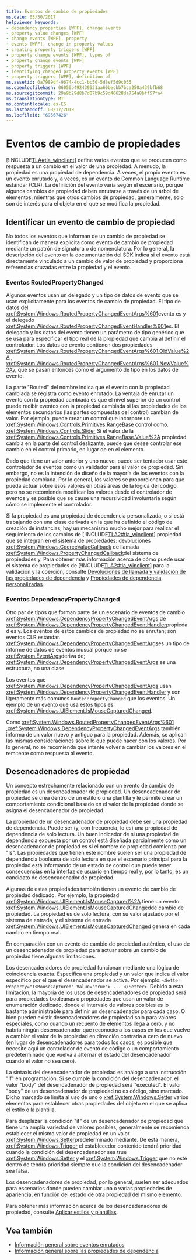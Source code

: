 ```yaml
---
title: Eventos de cambio de propiedades
ms.date: 03/30/2017
helpviewer_keywords:
- dependency properties [WPF], change events
- property value changes [WPF]
- change events [WPF], property
- events [WPF], change in property values
- creating property triggers [WPF]
- property change events [WPF], types of
- property change events [WPF]
- property triggers [WPF]
- identifying changed property events [WPF]
- property triggers [WPF], definition of
ms.assetid: 0a7989df-9674-4cc1-bc50-5d8ef5d9c055
ms.openlocfilehash: 06056b492439531aa60becbb7bca250a439bfb68
ms.sourcegitcommit: 29a9b29d8b7d07b9c59d46628da754a8bff57fa4
ms.translationtype: MT
ms.contentlocale: es-ES
ms.lasthandoff: 08/17/2019
ms.locfileid: "69567426"
---
```

# <a name="property-change-events"></a>Eventos de cambio de propiedades
[!INCLUDE[TLA#tla_winclient](../../../../includes/tlasharptla-winclient-md.md)] define varios eventos que se producen como respuesta a un cambio en el valor de una propiedad. A menudo, la propiedad es una propiedad de dependencia. A veces, el propio evento es un evento enrutado y, a veces, es un evento de Common Language Runtime estándar (CLR). La definición del evento varía según el escenario, porque algunos cambios de propiedad deben enrutarse a través de un árbol de elementos, mientras que otros cambios de propiedad, generalmente, solo son de interés para el objeto en el que se modifica la propiedad.  
  
## <a name="identifying-a-property-change-event"></a>Identificar un evento de cambio de propiedad  
 No todos los eventos que informan de un cambio de propiedad se identifican de manera explícita como evento de cambio de propiedad mediante un patrón de signatura o de nomenclatura. Por lo general, la descripción del evento en la documentación del SDK indica si el evento está directamente vinculado a un cambio de valor de propiedad y proporciona referencias cruzadas entre la propiedad y el evento.  
  
### <a name="routedpropertychanged-events"></a>Eventos RoutedPropertyChanged  
 Algunos eventos usan un delegado y un tipo de datos de evento que se usan explícitamente para los eventos de cambio de propiedad. El tipo de datos del <xref:System.Windows.RoutedPropertyChangedEventArgs%601>evento es y el delegado <xref:System.Windows.RoutedPropertyChangedEventHandler%601>es. El delegado y los datos del evento tienen un parámetro de tipo genérico que se usa para especificar el tipo real de la propiedad que cambia al definir el controlador. Los datos de evento contienen dos propiedades <xref:System.Windows.RoutedPropertyChangedEventArgs%601.OldValue%2A> , <xref:System.Windows.RoutedPropertyChangedEventArgs%601.NewValue%2A>y, que se pasan entonces como el argumento de tipo en los datos de evento.  
  
 La parte "Routed" del nombre indica que el evento con la propiedad cambiada se registra como evento enrutado. La ventaja de enrutar un evento con la propiedad cambiada es que el nivel superior de un control puede recibir eventos con la propiedad cambiada si las propiedades de los elementos secundarios (las partes compuestas del control) cambian de valor. Por ejemplo, puede crear un control que incorpore un <xref:System.Windows.Controls.Primitives.RangeBase> control como. <xref:System.Windows.Controls.Slider> Si el valor de la <xref:System.Windows.Controls.Primitives.RangeBase.Value%2A> propiedad cambia en la parte del control deslizante, puede que desee controlar ese cambio en el control primario, en lugar de en el elemento.  
  
 Dado que tiene un valor anterior y uno nuevo, puede ser tentador usar este controlador de eventos como un validador para el valor de propiedad. Sin embargo, no es la intención de diseño de la mayoría de los eventos con la propiedad cambiada. Por lo general, los valores se proporcionan para que pueda actuar sobre esos valores en otras áreas de la lógica del código, pero no se recomienda modificar los valores desde el controlador de eventos y es posible que se cause una recursividad involuntaria según cómo se implemente el controlador.  
  
 Si la propiedad es una propiedad de dependencia personalizada, o si está trabajando con una clase derivada en la que ha definido el código de creación de instancias, hay un mecanismo mucho mejor para realizar el seguimiento de los cambios de [!INCLUDE[TLA2#tla_winclient](../../../../includes/tla2sharptla-winclient-md.md)] propiedad que se integran en el sistema de propiedades: devoluciones <xref:System.Windows.CoerceValueCallback> de llamada <xref:System.Windows.PropertyChangedCallback>del sistema de propiedades y. Para obtener más información acerca de cómo puede usar el sistema de propiedades de [!INCLUDE[TLA2#tla_winclient](../../../../includes/tla2sharptla-winclient-md.md)] para la validación y la coerción, consulte [Devoluciones de llamada y validación de las propiedades de dependencia](dependency-property-callbacks-and-validation.md) y [Propiedades de dependencia personalizadas](custom-dependency-properties.md).  
  
### <a name="dependencypropertychanged-events"></a>Eventos DependencyPropertyChanged  
 Otro par de tipos que forman parte de un escenario de eventos de cambio <xref:System.Windows.DependencyPropertyChangedEventArgs> de <xref:System.Windows.DependencyPropertyChangedEventHandler>propiedad es y. Los eventos de estos cambios de propiedad no se enrutan; son eventos CLR estándar. <xref:System.Windows.DependencyPropertyChangedEventArgs>es un tipo de informe de datos de eventos inusual porque no se <xref:System.EventArgs>deriva de; <xref:System.Windows.DependencyPropertyChangedEventArgs> es una estructura, no una clase.  
  
 Los eventos que <xref:System.Windows.DependencyPropertyChangedEventArgs> usan <xref:System.Windows.DependencyPropertyChangedEventHandler> y son ligeramente más comunes `RoutedPropertyChanged` que los eventos. Un ejemplo de un evento que usa estos tipos es <xref:System.Windows.UIElement.IsMouseCapturedChanged>.  
  
 Como <xref:System.Windows.RoutedPropertyChangedEventArgs%601> ,<xref:System.Windows.DependencyPropertyChangedEventArgs> también informa de un valor nuevo y antiguo para la propiedad. Además, se aplican las mismas consideraciones sobre lo que puede hacer con los valores. Por lo general, no se recomienda que intente volver a cambiar los valores en el remitente como respuesta al evento.  
  
## <a name="property-triggers"></a>Desencadenadores de propiedad  
 Un concepto estrechamente relacionado con un evento de cambio de propiedad es un desencadenador de propiedad. Un desencadenador de propiedad se crea dentro de un estilo o una plantilla y le permite crear un comportamiento condicional basado en el valor de la propiedad donde se asigna el desencadenador de propiedad.  
  
 La propiedad de un desencadenador de propiedad debe ser una propiedad de dependencia. Puede ser (y, con frecuencia, lo es) una propiedad de dependencia de solo lectura. Un buen indicador de si una propiedad de dependencia expuesta por un control está diseñada parcialmente como un desencadenador de propiedad es si el nombre de propiedad comienza por "Is". Las propiedades que tienen este nombre suelen ser una propiedad de dependencia booleana de solo lectura en que el escenario principal para la propiedad está informando de un estado de control que puede tener consecuencias en la interfaz de usuario en tiempo real y, por lo tanto, es un candidato de desencadenador de propiedad.  
  
 Algunas de estas propiedades también tienen un evento de cambio de propiedad dedicado. Por ejemplo, la propiedad <xref:System.Windows.UIElement.IsMouseCaptured%2A> tiene un evento <xref:System.Windows.UIElement.IsMouseCapturedChanged>de cambio de propiedad. La propiedad es de solo lectura, con su valor ajustado por el sistema de entrada, y el sistema de entrada <xref:System.Windows.UIElement.IsMouseCapturedChanged> genera en cada cambio en tiempo real.  
  
 En comparación con un evento de cambio de propiedad auténtico, el uso de un desencadenador de propiedad para actuar sobre un cambio de propiedad tiene algunas limitaciones.  
  
 Los desencadenadores de propiedad funcionan mediante una lógica de coincidencia exacta. Especifica una propiedad y un valor que indica el valor específico por el que el desencadenador se activa. Por ejemplo: `<Setter Property="IsMouseCaptured" Value="true"> ... </Setter>`. Debido a esta limitación, la mayoría de los usos de desencadenadores de propiedad será para propiedades booleanas o propiedades que usan un valor de enumeración dedicado, donde el intervalo de valores posibles es lo bastante administrable para definir un desencadenador para cada caso. O bien pueden existir desencadenadores de propiedad solo para valores especiales, como cuando un recuento de elementos llega a cero, y no habría ningún desencadenador que reconociera los casos en los que vuelve a cambiar el valor de la propiedad en dirección contraria a cero de nuevo (en lugar de desencadenadores para todos los casos, es posible que necesite aquí un controlador de evento de código o un comportamiento predeterminado que vuelva a alternar el estado del desencadenador cuando el valor no sea cero).  
  
 La sintaxis del desencadenador de propiedad es análoga a una instrucción "if" en programación. Si se cumple la condición del desencadenador, el valor "body" del desencadenador de propiedad será "executed". El valor "body" de un desencadenador de propiedad no es código, sino marcado. Dicho marcado se limita al uso de uno o <xref:System.Windows.Setter> varios elementos para establecer otras propiedades del objeto en el que se aplica el estilo o la plantilla.  
  
 Para desplazar la condición "if" de un desencadenador de propiedad que tiene una amplia variedad de valores posibles, generalmente se recomienda establecer el mismo valor de propiedad en un valor <xref:System.Windows.Setter>predeterminado mediante. De esta manera, <xref:System.Windows.Trigger> el establecedor contenido tendrá prioridad cuando la condición del desencadenador sea true <xref:System.Windows.Setter> y el <xref:System.Windows.Trigger> que no esté dentro de tendrá prioridad siempre que la condición del desencadenador sea falsa.  
  
 Los desencadenadores de propiedad, por lo general, suelen ser adecuados para escenarios donde pueden cambiar una o varias propiedades de apariencia, en función del estado de otra propiedad del mismo elemento.  
  
 Para obtener más información acerca de los desencadenadores de propiedad, consulte [Aplicar estilos y plantillas](../controls/styling-and-templating.md).  
  
## <a name="see-also"></a>Vea también

- [Información general sobre eventos enrutados](routed-events-overview.md)
- [Información general sobre las propiedades de dependencia](dependency-properties-overview.md)
